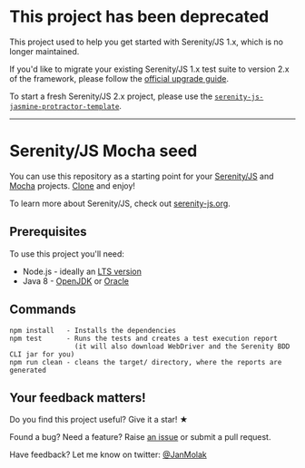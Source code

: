 # This project has been deprecated

This project used to help you get started with Serenity/JS 1.x, which is no longer maintained.

If you'd like to migrate your existing Serenity/JS 1.x test suite to version 2.x of the framework, please follow the [official upgrade guide](https://serenity-js.org/handbook/integration/upgrading-to-serenity-js-2.html).

To start a fresh Serenity/JS 2.x project, please use the [`serenity-js-jasmine-protractor-template`](https://github.com/serenity-js/serenity-js-jasmine-protractor-template).

---

# Serenity/JS Mocha seed

You can use this repository as a starting point for your [Serenity/JS](http://serenity-js.org)
and [Mocha](https://mochajs.org/) projects.
[Clone](https://help.github.com/articles/cloning-a-repository/) and enjoy!

To learn more about Serenity/JS, check out [serenity-js.org](http://serenity-js.org).

## Prerequisites
 
To use this project you'll need:
- Node.js - ideally an [LTS version](https://nodejs.org/en/download/) 
- Java 8 - [OpenJDK](http://www.azul.com/downloads/zulu/) or [Oracle](http://www.oracle.com/technetwork/java/javase/downloads/jre8-downloads-2133155.html)
 
## Commands

```
npm install   - Installs the dependencies
npm test      - Runs the tests and creates a test execution report
                (it will also download WebDriver and the Serenity BDD CLI jar for you)
npm run clean - cleans the target/ directory, where the reports are generated                     
```

## Your feedback matters!

Do you find this project useful? Give it a star! &#9733;

Found a bug? Need a feature? Raise [an issue](https://github.com/serenity-js/seed-cucumber/issues?state=open)
or submit a pull request.

Have feedback? Let me know on twitter: [@JanMolak](https://twitter.com/JanMolak)
